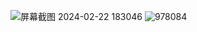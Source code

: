 ![屏幕截图 2024-02-22 183046](https://github.com/gebiyuyuan/gebiyuyuan.github.io/assets/137299583/9b9b9e43-426e-4840-92c1-603cea111caa)
![978084](https://github.com/gebiyuyuan/gebiyuyuan.github.io/assets/137299583/6482acb3-5ecc-4112-9577-b7abc0d4db24)
